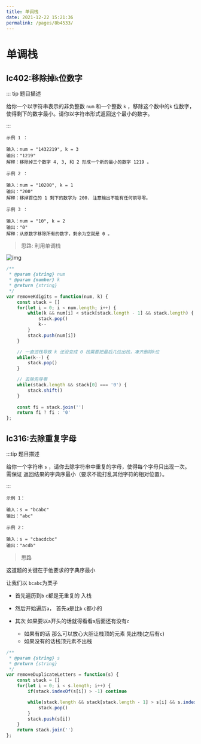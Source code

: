```yaml
---
title: 单调栈
date: 2021-12-22 15:21:36
permalink: /pages/8b4533/
---
```

# 单调栈

## lc402:移除掉`k`位数字<Badge text="中等" vertical="top"/>

::: tip 题目描述



给你一个以字符串表示的非负整数 `num` 和一个整数 `k` ，移除这个数中的`k` 位数字，使得剩下的数字最小。请你以字符串形式返回这个最小的数字。

:::

```
示例 1 ：

输入：num = "1432219", k = 3
输出："1219"
解释：移除掉三个数字 4, 3, 和 2 形成一个新的最小的数字 1219 。
```

```
示例 2 ：

输入：num = "10200", k = 1
输出："200"
解释：移掉首位的 1 剩下的数字为 200. 注意输出不能有任何前导零。
```

```
示例 3 ：

输入：num = "10", k = 2
输出："0"
解释：从原数字移除所有的数字，剩余为空就是 0 。
```

> 思路: 利用单调栈



![img](https://cdn.jsdelivr.net/gh/duochizhacai/generatePic/img/202112221523377.png)



```javascript
/**
 * @param {string} num
 * @param {number} k
 * @return {string}
 */
var removeKdigits = function(num, k) {
    const stack = []
    for(let i = 0; i < num.length; i++) {
        while(k && num[i] < stack[stack.length - 1] && stack.length) {
            stack.pop()
            k--
        }
        stack.push(num[i])
    }

    // 一直进栈导致 k 还没变成 0 栈需要把最后几位出栈，凑齐删除k位  
    while(k--) {
        stack.pop()
    }

    // 去除先导零 
    while(stack.length && stack[0] === '0') {
        stack.shift()
    }
    
    const fi = stack.join('')
    return fi ? fi : '0'
};
```

## lc316:去除重复字母<Badge text="中等" vertical="top"/>

:::tip 题目描述



给你一个字符串 `s` ，请你去除字符串中重复的字母，使得每个字母只出现一次。需保证 返回结果的字典序最小（要求不能打乱其他字符的相对位置）。

:::

```
示例 1：

输入：s = "bcabc"
输出："abc"

示例 2：

输入：s = "cbacdcbc"
输出："acdb"
```

> 思路

这道题的关键在于他要求的字典序最小



让我们以 `bcabc`为栗子



-  首先遍历到`b` `c`都是无重复的 入栈 
-  然后开始遍历`a`， 首先`a`是比`b` `c`都小的 

-  其次 如果要以`a`开头的话就得看看`a`后面还有没有`c` 
   -  如果有的话 那么可以放心大胆让栈顶的元素 先出栈(之后有`c`)
   -  如果没有的话栈顶元素不出栈




```javascript
/**
 * @param {string} s
 * @return {string}
 */
var removeDuplicateLetters = function(s) {
    const stack = []
    for(let i = 0; i < s.length; i++) {
        if(stack.indexOf(s[i]) > -1) continue

        while(stack.length && stack[stack.length - 1] > s[i] && s.indexOf(stack[stack.length - 1], i) > i) {
            stack.pop()
        }
        stack.push(s[i])
    }
    return stack.join('')
};
```



